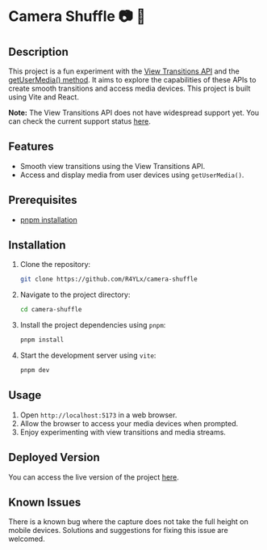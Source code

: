 # Camera Shuffle 📷 🔀

## Description

This project is a fun experiment with the [View Transitions API](https://developer.mozilla.org/en-US/docs/Web/API/View_Transitions_API) and the [getUserMedia() method](https://developer.mozilla.org/en-US/docs/Web/API/MediaDevices/getUserMedia). It aims to explore the capabilities of these APIs to create smooth transitions and access media devices. This project is built using Vite and React.

**Note:** The View Transitions API does not have widespread support yet. You can check the current support status [here](https://caniuse.com/view-transitions).

## Features

- Smooth view transitions using the View Transitions API.
- Access and display media from user devices using `getUserMedia()`.

## Prerequisites

- [pnpm installation](https://pnpm.io/installation)

## Installation

1. Clone the repository:
   ```sh
   git clone https://github.com/R4YLx/camera-shuffle
   ```
2. Navigate to the project directory:
   ```sh
   cd camera-shuffle
   ```
3. Install the project dependencies using `pnpm`:
   ```sh
   pnpm install
   ```
4. Start the development server using `vite`:
   ```sh
   pnpm dev
   ```

## Usage

1. Open `http://localhost:5173` in a web browser.
2. Allow the browser to access your media devices when prompted.
3. Enjoy experimenting with view transitions and media streams.

## Deployed Version

You can access the live version of the project [here](https://camera-shuffle.netlify.app/).

## Known Issues

There is a known bug where the capture does not take the full height on mobile devices. Solutions and suggestions for fixing this issue are welcomed.

